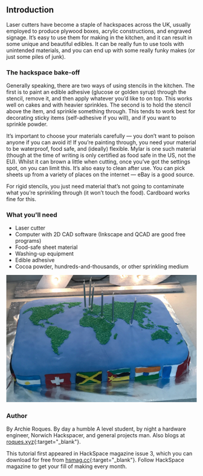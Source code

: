 ## Introduction

Laser cutters have become a staple of hackspaces across the UK, usually employed to produce plywood boxes, acrylic constructions, and engraved signage. It’s easy to use them for making in the kitchen, and it can result in some unique and beautiful edibles. It can be really fun to use tools with unintended materials, and you can end up with some really funky makes (or just some piles of junk).

### The hackspace bake-off

Generally speaking, there are two ways of using stencils in the kitchen. The first is to paint an edible adhesive (glucose or golden syrup) through the stencil, remove it, and then apply whatever you’d like to on top. This works well on cakes and with heavier sprinkles. The second is to hold the stencil above the item, and sprinkle something through. This tends to work best for decorating sticky items (self-adhesive if you will), and if you want to sprinkle powder. 

It’s important to choose your materials carefully — you don’t want to poison anyone if you can avoid it! If you’re painting through, you need your material to be waterproof, food safe, and (ideally) flexible. Mylar is one such material (though at the time of writing is only certified as food safe in the US, not the EU). Whilst it can brown a little when cutting, once you’ve got the settings spot, on you can limit this. It’s also easy to clean after use. You can pick sheets up from a variety of places on the internet — eBay is a good source. 

For rigid stencils, you just need material that’s not going to contaminate what you’re sprinkling through (it won’t touch the food). Cardboard works fine for this. 

### What you'll need

* Laser cutter
* Computer with 2D CAD software (Inkscape and QCAD are good free programs)
* Food-safe sheet material 
* Washing-up equipment
* Edible adhesive
* Cocoa powder, hundreds-and-thousands, or other sprinkling medium

![This cake was made by painting watered-down glucose through a Mylar stencil onto roll out icing, and applying green sugar crystals](images/cake.JPG)

### Author
By Archie Roques. By day a humble A level student, by night a hardware engineer, Norwich Hackspacer, and general projects man. Also blogs at [roques.xyz](roques.xyz){:target="_blank"}.

This tutorial first appeared in HackSpace magazine issue 3, which you can download for free from [hsmag.cc](https://hsmag.cc){:target="_blank"}. Follow HackSpace magazine to get your fill of making every month.
